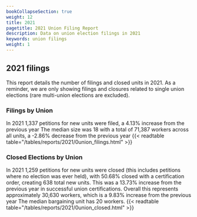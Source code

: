```yaml
---
bookCollapseSection: true
weight: 12
title: 2021
pagetitle: 2021 Union Filing Report
description: Data on union election filings in 2021
keywords: union filings
weight: 1
---
```


## 2021 filings

This report details the number of filings and closed units in 2021. As a reminder, we are only showing filings and closures related to single union elections (rare multi-union elections are excluded).

### Filings by Union
In 2021 1,337 petitions for new units were filed, a 4.13% increase from the previous year The median size was 18 with a total of 71,387 workers across all units, a -2.86% decrease from the previous year
{{< readtable table="/tables/reports/2021/0union_filings.html" >}}

### Closed Elections by Union
In 2021 1,259 petitions for new units were closed (this includes petitions where no election was ever held), with 50.68% closed with a certification order, creating 638 total new units. This was a 13.73% increase from the previous year in successful union certifications. Overall this represents approximately 30,630 workers, which is a 9.83% increase from the previous year The median bargaining unit has 20 workers.
{{< readtable table="/tables/reports/2021/0union_closed.html" >}}
